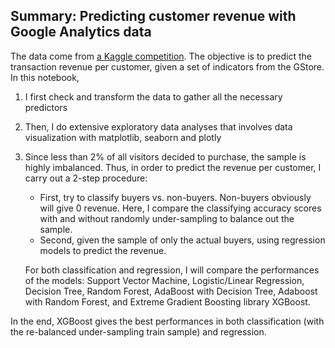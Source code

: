 ## Summary: Predicting customer revenue with Google Analytics data

The data come from [a Kaggle competition](https://www.kaggle.com/c/ga-customer-revenue-prediction). The objective is to predict the transaction revenue per customer, given a set of indicators from the GStore. In this notebook,

1. I first check and transform the data to gather all the necessary predictors
2. Then, I do extensive exploratory data analyses that involves data visualization with matplotlib, seaborn and plotly
3. Since less than 2% of all visitors decided to purchase, the sample is highly imbalanced. Thus, in order to predict the revenue per customer, I carry out a 2-step procedure:
    - First, try to classify buyers vs. non-buyers. Non-buyers obviously will give 0 revenue. Here, I compare the classifying accuracy scores with and without randomly under-sampling to balance out the sample.
    - Second, given the sample of only the actual buyers, using regression models to predict the revenue.
    
    For both classification and regression, I will compare the performances of the models: Support Vector Machine, Logistic/Linear Regression, Decision Tree, Random Forest, AdaBoost with Decision Tree, Adaboost with Random Forest, and Extreme Gradient Boosting library XGBoost.
    
In the end, XGBoost gives the best performances in both classification (with the re-balanced under-sampling train sample) and regression.